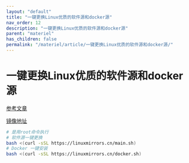 ```yaml
---
layout: "default"
title: "一键更换Linux优质的软件源和docker源"
nav_order: 12
description: "一键更换Linux优质的软件源和docker源"
parent: "materiel"
has_children: false
permalink: "/materiel/article/一键更换Linux优质的软件源和docker源/"
---
```


# 一键更换Linux优质的软件源和docker源

[参考文章](https://mp.weixin.qq.com/s/XlluE2SDzyNjTjg-_kRdyw)

[镜像地址](https://linuxmirrors.cn/)

```bash
# 是用root命令执行
# 软件源一键更换
bash <(curl -sSL https://linuxmirrors.cn/main.sh)
# Docker 一键安装
bash <(curl -sSL https://linuxmirrors.cn/docker.sh)
```
